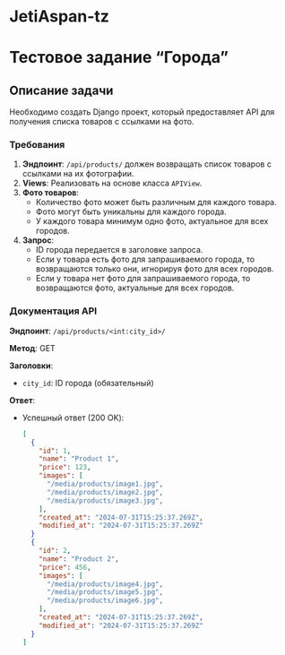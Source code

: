 # JetiAspan-tz

# Тестовое задание “Города”

## Описание задачи

Необходимо создать Django проект, который предоставляет API для получения списка товаров с ссылками на фото.

### Требования
1. **Эндпоинт**: `/api/products/` должен возвращать список товаров с ссылками на их фотографии.
2. **Views**: Реализовать на основе класса `APIView`.
3. **Фото товаров**: 
   - Количество фото может быть различным для каждого товара.
   - Фото могут быть уникальны для каждого города.
   - У каждого товара минимум одно фото, актуальное для всех городов.
4. **Запрос**:
   - ID города передается в заголовке запроса.
   - Если у товара есть фото для запрашиваемого города, то возвращаются только они, игнорируя фото для всех городов.
   - Если у товара нет фото для запрашиваемого города, то возвращаются фото, актуальные для всех городов.

### Документация API

**Эндпоинт**: `/api/products/<int:city_id>/`

**Метод**: GET

**Заголовки**:
- `city_id`: ID города (обязательный)

**Ответ**:
- Успешный ответ (200 OK):
  ```json
  [
    {
      "id": 1,
      "name": "Product 1",
      "price": 123,
      "images": [
        "/media/products/image1.jpg",
        "/media/products/image2.jpg",
        "/media/products/image3.jpg",
      ],
      "created_at": "2024-07-31T15:25:37.269Z",
      "modified_at": "2024-07-31T15:25:37.269Z"
    }
    {
      "id": 2,
      "name": "Product 2",
      "price": 456,
      "images": [
        "/media/products/image4.jpg",
        "/media/products/image5.jpg",
        "/media/products/image6.jpg",
      ],
      "created_at": "2024-07-31T15:25:37.269Z",
      "modified_at": "2024-07-31T15:25:37.269Z"
    }
  ]